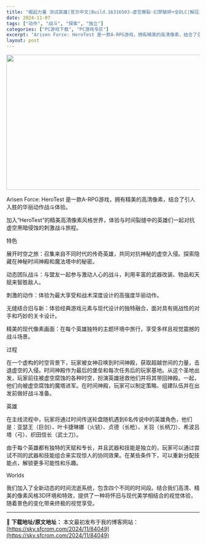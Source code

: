 ```yaml
---
title: "崛起力量 测试英雄|官方中文|Build.16316503-虚空撕裂-幻梦破碎+全DLC|解压即撸|"
date: 2024-11-07
tags: ["动作", "战斗", "探索", "独立"]
categories: ["PC游戏下载", "PC游戏专区"]
excerpt: "Arisen Force: HeroTest 是一款A-RPG游戏，拥有精美的高清像素，结合了引人入胜的华丽动作战斗体验。 加入“HeroTest”的精美高清像素风格世界，体验与时间裂缝中的英雄们一起对抗虚空黑暗侵蚀的刺激战斗旅程。 特色 展开时空之旅：召集来自不同时代的传奇英雄，共同对抗神秘的虚空&hellip;"
layout: post
---
```


<img class="aligncenter size-full wp-image-84036" src="https://sky.sfcrom.com/wp-content/uploads/2024/11/2024110710231790.webp" alt="" width="616" height="353" />

Arisen Force: HeroTest 是一款A-RPG游戏，拥有精美的高清像素，结合了引人入胜的华丽动作战斗体验。

加入“HeroTest”的精美高清像素风格世界，体验与时间裂缝中的英雄们一起对抗虚空黑暗侵蚀的刺激战斗旅程。

特色

展开时空之旅：召集来自不同时代的传奇英雄，共同对抗神秘的虚空入侵。探索隐藏在神秘时间神殿和魔法塔中的秘密。

动态团队战斗：与盟友一起参与激动人心的战斗，利用丰富的武器改装、物品和天赋来智胜敌人。

刺激的动作：体验为最大享受和战术深度设计的高强度华丽动作。

无缝结合旧与新：体验经典游戏元素与现代设计的独特融合，面对具有挑战性的对手和巧妙的关卡设计。

精美的现代像素画面：在每个英雄独特的主题环境中旅行，享受多样且视觉震撼的战斗场景。

过程

在一个虚构的时空背景下，玩家被女神召唤到时间神殿，获取超越世间的力量，击退虚空的入侵。时间神殿作为最后的堡垒和每次任务后的玩家基地。从这个圣地出发，玩家前往被虚空腐蚀的各种时空，扮演英雄拯救他们并将其带回神殿。一起，他们向被虚空腐蚀的魔塔进军。在时间神殿，玩家可以制定策略、组建队伍并在出发前做好战斗准备。

英雄

在主线流程中，玩家将通过时间传送轮盘随机遇到6名传说中的英雄角色，他们是：亚瑟王（巨剑）、叶卡捷琳娜（火铳）、贞德（长枪）、关羽（长柄刀）、希波吕塔（弓）、织田信长（武士刀）。

由于每个英雄都有独特的天赋和专长，并且武器和技能是独立的，玩家可以通过尝试不同的武器和技能组合来实现惊人的协同效果。在某些条件下，可以重新分配技能点，解锁更多可能性和乐趣。

Worlds

我们加入了全新动态的时间流逝系统，包含四个不同的时间段。结合我们高清、精美的像素风格3D环境和特效，提供了一种将怀旧与现代美学相结合的视觉体验，随着景色的变化带来终极的视觉享受。

---
📖 **下载地址/原文地址：** 本文最初发布于我的博客网站：[https://sky.sfcrom.com/2024/11/84049](https://sky.sfcrom.com/2024/11/84049)
